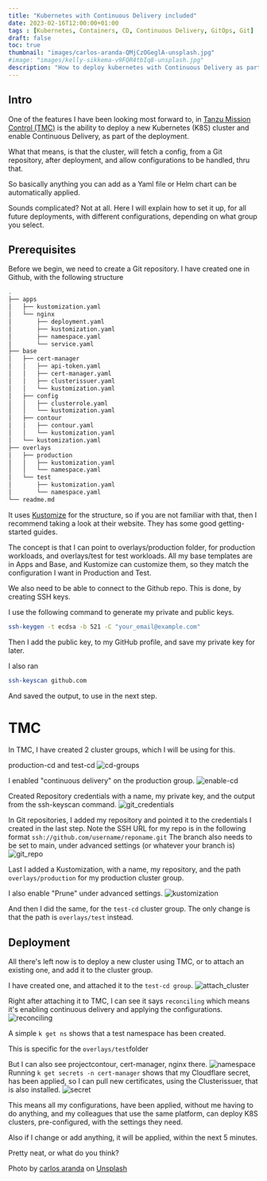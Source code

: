 ```yaml
---
title: "Kubernetes with Continuous Delivery included"
date: 2023-02-16T12:00:00+01:00
tags : [Kubernetes, Containers, CD, Continuous Delivery, GitOps, Git]
draft: false
toc: true
thumbnail: "images/carlos-aranda-QMjCzOGeglA-unsplash.jpg"
#image: "images/kelly-sikkema-v9FQR4tbIq8-unsplash.jpg"
description: "How to deploy kubernetes with Continuous Delivery as part of the deployment"
---
```

## Intro

One of the features I have been looking most forward to, in [Tanzu Mission Control (TMC)](https://tanzu.vmware.com/mission-control) is the ability to deploy a new Kubernetes (K8S) cluster and enable Continuous Delivery, as part of the deployment.

What that means, is that the cluster, will fetch a config, from a Git repository, after deployment, and allow configurations to be handled, thru that.

So basically anything you can add as a Yaml file or Helm chart can be automatically applied.

Sounds complicated? Not at all. Here I will explain how to set it up, for all future deployments, with different configurations, depending on what group you select.

## Prerequisites

Before we begin, we need to create a Git repository. I have created one in Github, with the following structure

```bash
.
├── apps
│   ├── kustomization.yaml
│   └── nginx
│       ├── deployment.yaml
│       ├── kustomization.yaml
│       ├── namespace.yaml
│       └── service.yaml
├── base
│   ├── cert-manager
│   │   ├── api-token.yaml
│   │   ├── cert-manager.yaml
│   │   ├── clusterissuer.yaml
│   │   └── kustomization.yaml
│   ├── config
│   │   ├── clusterrole.yaml
│   │   └── kustomization.yaml
│   ├── contour
│   │   ├── contour.yaml
│   │   └── kustomization.yaml
│   └── kustomization.yaml
├── overlays
│   ├── production
│   │   ├── kustomization.yaml
│   │   └── namespace.yaml
│   └── test
│       ├── kustomization.yaml
│       └── namespace.yaml
└── readme.md
```

It uses [Kustomize](https://kustomize.io) for the structure, so if you are not familiar with that, then I recommend taking a look at their website.
They has some good getting-started guides.

The concept is that I can point to overlays/production folder, for production workloads, and overlays/test for test workloads.
All my base templates are in Apps and Base, and Kustomize can customize them, so they match the configuration I want in Production and Test.

We also need to be able to connect to the Github repo.
This is done, by creating SSH keys.

I use the following command to generate my private and public keys.

```bash
ssh-keygen -t ecdsa -b 521 -C "your_email@example.com"
```

Then I add the public key, to my GitHub profile, and save my private key for later.

I also ran

```bash
ssh-keyscan github.com
```

And saved the output, to use in the next step.

# TMC

In TMC, I have created 2 cluster groups, which I will be using for this.

production-cd and test-cd
![cd-groups](images/cd-groups.png)

I enabled "continuous delivery" on the production group.
![enable-cd](images/enable_cd.png)

Created Repository credentials with a name, my private key, and the output from the ssh-keyscan command.
![git_credentials](images/git_credentials.png)

In Git repositories, I added my repository and pointed it to the credentials I created in the last step.
Note the SSH URL for my repo is in the following format `ssh://github.com/username/reponame.git`
The branch also needs to be set to main, under advanced settings (or whatever your branch is)
![git_repo](images/git_repo.png)

Last I added a Kustomization, with a name, my repository, and the path `overlays/production` for my production cluster group.

I also enable "Prune" under advanced settings.
![kustomization](images/kustomization.png)

And then I did the same, for the `test-cd` cluster group. The only change is that the path is `overlays/test` instead.

## Deployment

All there's left now is to deploy a new cluster using TMC, or to attach an existing one, and add it to the cluster group.

I have created one, and attached it to the `test-cd group`.
![attach_cluster](images/attach_cluster.png)

Right after attaching it to TMC, I can see it says `reconciling` which means it's enabling continuous delivery and applying the configurations.
![reconciling](images/reconciling.png)

A simple `k get ns` shows that a test namespace has been created.

This is specific for the `overlays/test`folder

But I can also see projectcontour, cert-manager, nginx there.
![namespace](images/namespace.png)
Running `k get secrets -n cert-manager` shows that my Cloudflare secret, has been applied, so I can pull new certificates, using the Clusterissuer, that is also installed.
![secret](images/secret.png)

This means all my configurations, have been applied, without me having to do anything, and my colleagues that use the same platform, can deploy K8S clusters, pre-configured, with the settings they need.

Also if I change or add anything, it will be applied, within the next 5 minutes.

Pretty neat, or what do you think?

Photo by <a href="https://unsplash.com/@carlosaranda?utm_source=unsplash&utm_medium=referral&utm_content=creditCopyText">carlos aranda</a> on <a href="https://unsplash.com/photos/QMjCzOGeglA?utm_source=unsplash&utm_medium=referral&utm_content=creditCopyText">Unsplash</a>
  